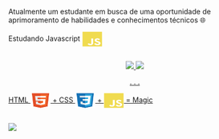Atualmente um estudante em busca de uma oportunidade de aprimoramento de habilidades e conhecimentos técnicos 🌐

Estudando Javascript <img align="center" alt="Js" height="30" width="40" src="https://raw.githubusercontent.com/devicons/devicon/master/icons/javascript/javascript-plain.svg">

##

<div align="center">
  <a href="https://github.com/sNanotek">
  <img height="165em" src="https://github-readme-stats.vercel.app/api?username=sNanotek&show_icons=true&theme=onedark&include_all_commits=true&count_private=true"/>
  <img height="165em" src="https://github-readme-stats.vercel.app/api/top-langs/?username=sNanotek&layout=compact&langs_count=7&theme=onedark"/>
  
  .
  .
  .
</div>

 
HTML <img align="center" alt="Rafa-HTML" height="30" width="40" src="https://raw.githubusercontent.com/devicons/devicon/master/icons/html5/html5-original.svg"> +
CSS <img align="center" alt="Rafa-CSS" height="30" width="40" src="https://raw.githubusercontent.com/devicons/devicon/master/icons/css3/css3-original.svg"> +
<img align="center" alt="Js" height="30" width="40" src="https://raw.githubusercontent.com/devicons/devicon/master/icons/javascript/javascript-plain.svg"> = Magic

  
  ##
  
 <a href = "mailto:cleiton_santos01@outlook.com"><img src="https://img.shields.io/badge/-Gmail-%23333?style=for-the-badge&logo=gmail&logoColor=red" target="_blank"></a>
